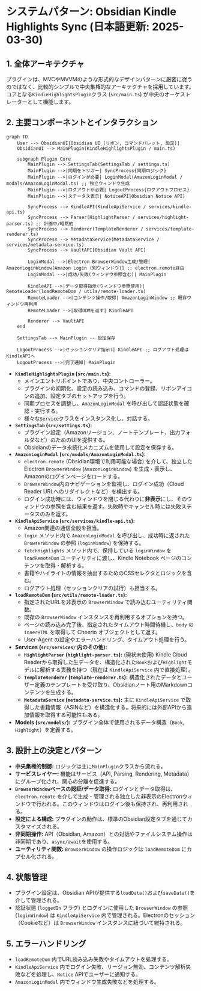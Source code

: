 # システムパターン: Obsidian Kindle Highlights Sync (日本語更新: 2025-03-30)

## 1. 全体アーキテクチャ

プラグインは、MVCやMVVMのような形式的なデザインパターンに厳密に従うのではなく、比較的シンプルで中央集権的なアーキテクチャを採用しています。コアとなる`KindleHighlightsPlugin`クラス (`src/main.ts`) が中央のオーケストレーターとして機能します。

## 2. 主要コンポーネントとインタラクション

```mermaid
graph TD
    User --> ObsidianUI[Obsidian UI (リボン, コマンドパレット, 設定)]
    ObsidianUI --> MainPlugin(KindleHighlightsPlugin / main.ts)

    subgraph Plugin Core
        MainPlugin --> SettingsTab(SettingsTab / settings.ts)
        MainPlugin -->|同期をトリガー| SyncProcess{同期ロジック}
        MainPlugin -->|ログインが必要| LoginModal(AmazonLoginModal / modals/AmazonLoginModal.ts) ;; 独立ウィンドウ生成
        MainPlugin -->|ログアウトが必要| LogoutProcess{ログアウトプロセス}
        MainPlugin -->|ステータス表示| NoticeAPI[Obsidian Notice API]

        SyncProcess --> KindleAPI(KindleApiService / services/kindle-api.ts)
        SyncProcess --> Parser(HighlightParser / services/highlight-parser.ts) ;; 計画中/暗黙的
        SyncProcess --> Renderer(TemplateRenderer / services/template-renderer.ts)
        SyncProcess --> MetadataService(MetadataService / services/metadata-service.ts)
        SyncProcess --> VaultAPI[Obsidian Vault API]

        LoginModal -->|Electron BrowserWindow生成/管理| AmazonLoginWindow[Amazon Login (別ウィンドウ)] ;; electron.remote経由
        LoginModal -->|成功/失敗(ウィンドウ参照含む)| MainPlugin

        KindleAPI -->|データ取得指示(ウィンドウ参照使用)| RemoteLoader(loadRemoteDom / utils/remote-loader.ts)
        RemoteLoader -->|コンテンツ操作/取得| AmazonLoginWindow ;; 既存ウィンドウ再利用
        RemoteLoader -->|取得DOMを返す| KindleAPI

        Renderer --> VaultAPI
    end

    SettingsTab --> MainPlugin -- 設定保存

    LogoutProcess -->|セッションクリア指示?| KindleAPI ;; ログアウト処理はKindleAPIへ
    LogoutProcess -->|完了通知| MainPlugin
```

*   **`KindleHighlightsPlugin` (`src/main.ts`):**
    *   メインエントリポイントであり、中央コントローラー。
    *   プラグインの初期化、設定の読み込み、コマンドの登録、リボンアイコンの追加、設定タブのセットアップを行う。
    *   同期プロセスを調整し、`AmazonLoginModal` を呼び出して認証状態を確認・実行する。
    *   様々な`Service`クラスをインスタンス化し、対話する。
*   **`SettingsTab` (`src/settings.ts`):**
    *   プラグイン設定（Amazonリージョン、ノートテンプレート、出力フォルダなど）のためのUIを提供する。
    *   Obsidianのデータ永続化メカニズムを使用して設定を保存する。
*   **`AmazonLoginModal` (`src/modals/AmazonLoginModal.ts`):**
    *   `electron.remote` (Obsidian環境で利用可能な場合) を介して、独立したElectron `BrowserWindow` (`AmazonLoginWindow`) を生成・表示し、Amazonのログインページをロードする。
    *   `BrowserWindow`内のナビゲーションを監視し、ログイン成功（Cloud Reader URLへのリダイレクトなど）を検出する。
    *   ログイン成功時には、ウィンドウを閉じる代わりに**非表示**にし、そのウィンドウの参照を含む結果を返す。失敗時やキャンセル時には失敗ステータスのみを返す。
*   **`KindleApiService` (`src/services/kindle-api.ts`):**
    *   Amazon関連の通信全般を担当。
    *   `login` メソッド内で `AmazonLoginModal` を呼び出し、成功時に返された `BrowserWindow` の参照 (`loginWindow`) を保持する。
    *   `fetchHighlights` メソッド内で、保持している `loginWindow` を `loadRemoteDom` ユーティリティに渡し、Kindle Notebook ページのコンテンツを取得・解析する。
    *   書籍やハイライトの情報を抽出するためのCSSセレクタとロジックを含む。
    *   ログアウト処理（セッションクリアの試行）も担当する。
*   **`loadRemoteDom` (`src/utils/remote-loader.ts`):**
    *   指定されたURLを非表示の `BrowserWindow` で読み込むユーティリティ関数。
    *   既存の `BrowserWindow` インスタンスを再利用するオプションを持つ。
    *   ページの読み込み完了後、指定されたタイムアウト時間待機し、`body` の `innerHTML` を取得して Cheerio オブジェクトとして返す。
    *   User-Agent の設定やエラーハンドリング、タイムアウト処理を行う。
*   **Services (`src/services/` 内のその他):**
    *   **`HighlightParser` (`highlight-parser.ts`):** (現状未使用) Kindle Cloud Readerから取得した生データを、構造化された`Book`および`Highlight`モデルに解析する責務を持つ（現在は `KindleApiService` 内で直接処理）。
    *   **`TemplateRenderer` (`template-renderer.ts`):** 構造化されたデータとユーザー定義のテンプレートを受け取り、Obsidianノート用のMarkdownコンテンツを生成する。
    *   **`MetadataService` (`metadata-service.ts`):** 主に `KindleApiService` で取得した書籍情報（ASINなど）を構造化する。将来的には外部APIから追加情報を取得する可能性もある。
*   **Models (`src/models/`):** プラグイン全体で使用されるデータ構造（`Book`, `Highlight`）を定義する。

## 3. 設計上の決定とパターン

*   **中央集権的制御:** ロジックは主に`MainPlugin`クラスから流れる。
*   **サービスレイヤー:** 機能はサービス（API, Parsing, Rendering, Metadata）にグループ化され、関心の分離を促進する。
*   **`BrowserWindow`ベースの認証/データ取得:** ログインとデータ取得は、`electron.remote` を介して生成・管理される独立した非表示のElectronウィンドウで行われる。このウィンドウはログイン後も保持され、再利用される。
*   **設定による構成:** プラグインの動作は、標準のObsidian設定タブを通じてカスタマイズされる。
*   **非同期操作:** API（Obsidian, Amazon）との対話やファイルシステム操作は非同期であり、`async/await`を使用する。
*   **ユーティリティ関数:** `BrowserWindow` の操作ロジックは `loadRemoteDom` にカプセル化される。

## 4. 状態管理

*   プラグイン設定は、Obsidian APIが提供する`loadData()`および`saveData()`を介して管理される。
*   認証状態 (`loggedIn` フラグ) とログインに使用した `BrowserWindow` の参照 (`loginWindow`) は `KindleApiService` 内で管理される。Electronのセッション（Cookieなど）は `BrowserWindow` インスタンスに紐づいて維持される。

## 5. エラーハンドリング

*   `loadRemoteDom` 内でURL読み込み失敗やタイムアウトを処理する。
*   `KindleApiService` 内でログイン失敗、リージョン無効、コンテンツ解析失敗などを処理し、`Notice` APIでユーザーに通知する。
*   `AmazonLoginModal` 内でウィンドウ生成失敗などを処理する。
